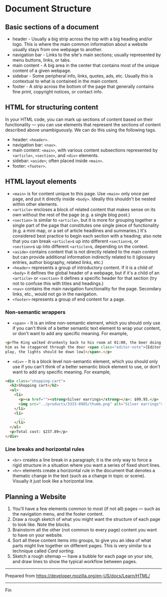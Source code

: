 # Document Structure

## Basic sections of a document

* header - Usually a big strip across the top with a big heading and/or logo. This is where the main common information about a website usually stays from one webpage to another.
* navigation bar - Links to the site's main sections; usually represented by menu buttons, links, or tabs.
* main content - A big area in the center that contains most of the unique content of a given webpage.
* sidebar - Some peripheral info, links, quotes, ads, etc. Usually this is contextual to what is contained in the main content.
* footer - A strip across the bottom of the page that generally contains fine print, copyright notices, or contact info.

## HTML for structuring content

In your HTML code, you can mark up sections of content based on their functionality — you can use elements that represent the sections of content described above unambiguously. We can do this using the following tags.

* header: `<header>`.
* navigation bar: `<nav>`.
* main content: `<main>`, with various content subsections represented by `<article>`, `<section>`, and `<div>` elements.
* sidebar: `<aside>`; often placed inside `<main>`.
* footer: `<footer>`.

## HTML layout elements

* `<main>` is for content unique to this page. Use `<main>` only once per page, and put it directly inside `<body>`. Ideally this shouldn't be nested within other elements.
* `<article>` encloses a block of related content that makes sense on its own without the rest of the page (e.g. a single blog post.)
* `<section>` is similar to `<article>`, but it is more for grouping together a single part of the page that constitutes one single piece of functionality (e.g. a mini map, or a set of article headlines and summaries.) It's considered best practice to begin each section with a heading; also note that you can break `<article>`s up into different `<section>`s, or `<section>`s up into different `<article>`s, depending on the context.
* `<aside>` contains content that is not directly related to the main content but can provide additional information indirectly related to it (glossary entries, author biography, related links, etc.)
* `<header>` represents a group of introductory content. If it is a child of `<body>` it defines the global header of a webpage, but if it's a child of an `<article>` or `<section>` it defines a specific header for that section (try not to confuse this with titles and headings.)
* `<nav>` contains the main navigation functionality for the page. Secondary links, etc., would not go in the navigation.
* `<footer>` represents a group of end content for a page.

### Non-semantic wrappers

* `<span>` - It is an inline non-semantic element, which you should only use if you can't think of a better semantic text element to wrap your content, or don't want to add any specific meaning. For example,

```html
<p>The King walked drunkenly back to his room at 01:00, the beer doing nothing to aid
him as he staggered through the door <span class="editor-note">[Editor's note: At this point in the
play, the lights should be down low]</span>.</p>
```

* `<div>` - It is a block level non-semantic element, which you should only use if you can't think of a better semantic block element to use, or don't want to add any specific meaning. For example,

```html
<div class="shopping-cart">
  <h2>Shopping cart</h2>
  <ul>
    <li>
      <p><a href=""><strong>Silver earrings</strong></a>: $99.95.</p>
      <img src="../products/3333-0985/thumb.png" alt="Silver earrings">
    </li>
    <li>
      ...
    </li>
  </ul>
  <p>Total cost: $237.89</p>
</div>
```

### Line breaks and horizontal rules

* `<br>` creates a line break in a paragraph; it is the only way to force a rigid structure in a situation where you want a series of fixed short lines.
* `<hr>` elements create a horizontal rule in the document that denotes a thematic change in the text (such as a change in topic or scene). Visually it just look like a horizontal line.

## Planning a Website

1. You'll have a few elements common to most (if not all) pages — such as the navigation menu, and the footer content.
1. Draw a rough sketch of what you might want the structure of each page to look like. Note the blocks.
1. Brainstorm all the other (not common to every page) content you want to have on your website.
1. Sort all these content items into groups, to give you an idea of what parts might live together on different pages. This is very similar to a technique called *Card sorting*.
1. Sketch a rough sitemap — have a bubble for each page on your site, and draw lines to show the typical workflow between pages.

---

Prepared from <https://developer.mozilla.org/en-US/docs/Learn/HTML/>

---

Fin